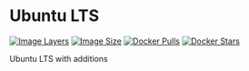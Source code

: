 # Ubuntu LTS

[![Image Layers](https://img.shields.io/imagelayers/layers/ufflo/ubuntu/latest.svg?style=plastic)](https://imagelayers.io/?images=ufflo/deluge:latest)
[![Image Size](https://img.shields.io/imagelayers/image-size/ufflo/ubuntu/latest.svg?style=plastic)](https://imagelayers.io/?images=ufflo/deluge:latest)
[![Docker Pulls](https://img.shields.io/docker/pulls/ufflo/ubuntu.svg?style=plastic)]()
[![Docker Stars](https://img.shields.io/docker/stars/ufflo/ubuntu.svg?style=plastic)]()

Ubuntu LTS with additions
